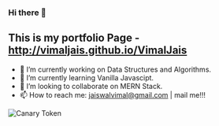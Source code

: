 ### Hi there 👋

## This is my portfolio Page - http://vimaljais.github.io/VimalJais

- 🔭 I’m currently working on Data Structures and Algorithms.
- 🌱 I’m currently learning Vanilla Javascipt.
- 👯 I’m looking to collaborate on MERN Stack.
- 📫 How to reach me: jaiswalvimal@gmail.com | mail me!!!

<!--
**vimaljais/VimalJais** is a ✨ _special_ ✨ repository because its `README.md` (this file) appears on your GitHub profile.

Here are some ideas to get you started:

- 🔭 I’m currently working on ...
- 🌱 I’m currently learning ...
- 👯 I’m looking to collaborate on ...
- 🤔 I’m looking for help with ...
- 💬 Ask me about ...
- 📫 How to reach me: ...
- 😄 Pronouns: ...
- ⚡ Fun fact: ...
-->

![Canary Token](http://canarytokens.com/static/images/cr85mzks0yjvxomsw1d1eqy59/wall.jpeg)
